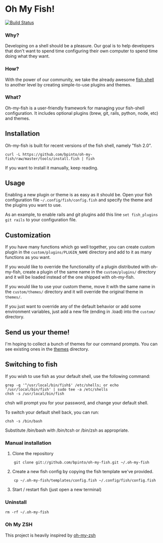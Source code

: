 # Oh My Fish!

[![Build Status](https://travis-ci.org/bpinto/oh-my-fish.svg?branch=master)](https://travis-ci.org/bpinto/oh-my-fish)

### Why?
  Developing on a shell should be a pleasure. Our goal is to help developers that don't want to spend time configuring their own computer to spend time doing what they want.

### How?
  With the power of our community, we take the already awesome [fish shell][fish] to another level by creating simple-to-use plugins and themes.

[fish]: http://fishshell.com/

### What?
  Oh-my-fish is a user-friendly framework for managing your fish-shell configuration. It includes optional plugins (brew, git, rails, python, node, etc) and themes.


## Installation

Oh-my-fish is built for recent versions of the fish shell, namely "fish 2.0".

    curl -L https://github.com/bpinto/oh-my-fish/raw/master/tools/install.fish | fish

If you want to install it manually, keep reading.

## Usage

Enabling a new plugin or theme is as easy as it should be. Open your fish configuration file
`~/.config/fish/config.fish` and specify the theme and the plugins you want to use.

As an example, to enable rails and git plugins add this line `set fish_plugins git rails` 
to your configuration file.

## Customization

If you have many functions which go well together, you can create custom plugin in the `custom/plugins/PLUGIN_NAME`
directory and add to it as many functions as you want.

If you would like to override the functionality of a plugin distributed with oh-my-fish,
create a plugin of the same name in the `custom/plugins/` directory and it will be loaded
instead of the one shipped with oh-my-fish.

If you would like to use your custom theme, move it with the same name in the `custom/themes/` directory
and it will override the original theme in `themes/`.

If you just want to override any of the default behavior or add some environment variables,
just add a new file (ending in .load) into the `custom/` directory.

## Send us your theme!

I'm hoping to collect a bunch of themes for our command prompts. You can see existing ones in the [themes](themes/) directory.

## Switching to fish

If you wish to use fish as your default shell, use the following command:

    grep -q '^/usr/local/bin/fish$' /etc/shells; or echo '/usr/local/bin/fish' | sudo tee -a /etc/shells
    chsh -s /usr/local/bin/fish

chsh will prompt you for your password, and change your default shell.

To switch your default shell back, you can run:

    chsh -s /bin/bash

Substitute /bin/bash with /bin/tcsh or /bin/zsh as appropriate.

### Manual installation

1. Clone the repository
```
    git clone git://github.com/bpinto/oh-my-fish.git ~/.oh-my-fish
```

2. Create a new fish config by copying the fish template we've provided.
```
    cp ~/.oh-my-fish/templates/config.fish ~/.config/fish/config.fish
```

3. Start / restart fish (just open a new terminal)

### Uninstall

    rm -rf ~/.oh-my-fish


### Oh My ZSH

This project is heavily inspired by [oh-my-zsh][oh-my-zsh]

[oh-my-zsh]: https://github.com/robbyrussell/oh-my-zsh/
